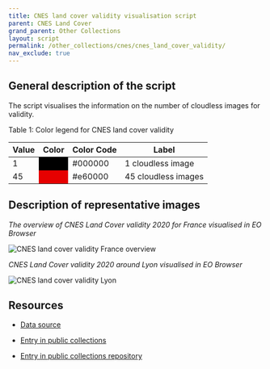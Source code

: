 ```yaml
---
title: CNES land cover validity visualisation script
parent: CNES Land Cover
grand_parent: Other Collections
layout: script
permalink: /other_collections/cnes/cnes_land_cover_validity/
nav_exclude: true
---
```



## General description of the script
The script visualises the information on the number of cloudless images for validity.

Table 1: Color legend for CNES land cover validity
<table>
  <thead>
    <tr>
      <th>Value</th>
      <th>Color</th>
      <th>Color Code</th>
      <th>Label</th>
    </tr>
  </thead>
  <tbody>
    <tr>
      <td>1</td>
      <td bgcolor="#000000"></td>
      <td>#000000</td>
      <td>1 cloudless image</td>
    </tr>
    <tr>
      <td>45</td>
      <td bgcolor="#e60000"></td>
      <td>#e60000</td>
      <td>45 cloudless images</td>
    </tr>
  </tbody>
</table>

## Description of representative images
*The overview of CNES Land Cover validity 2020 for France visualised in EO Browser*

![CNES land cover validity France overview](fig/cnes-land-cover-validity-france-overview.png)

*CNES Land Cover validity 2020 around Lyon visualised in EO Browser*

![CNES land cover validity Lyon](fig/cnes-land-cover-validity-lyon.png)

## Resources

- [Data source](https://www.theia-land.fr/en/product/land-cover-map/)

- [Entry in public collections](https://collections.sentinel-hub.com/cnes-land-cover-map/)

- [Entry in public collections repository](https://github.com/sentinel-hub/public-collections/tree/main/collections/cnes-land-cover-map/)
